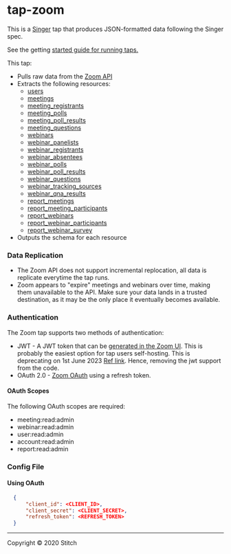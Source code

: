 # tap-zoom

This is a [Singer](https://www.singer.io/) tap that produces JSON-formatted data following the Singer spec.

See the getting [started guide for running taps.](https://github.com/singer-io/getting-started/blob/master/docs/RUNNING_AND_DEVELOPING.md#running-singer-with-python)

This tap:

- Pulls raw data from the [Zoom API](https://marketplace.zoom.us/docs/api-reference/introduction)
- Extracts the following resources:
  - [users](https://developers.zoom.us/docs/api/rest/reference/zoom-api/methods/#operation/users)
  - [meetings](https://developers.zoom.us/docs/api/rest/reference/zoom-api/methods/#operation/meeting)
  - [meeting_registrants](https://developers.zoom.us/docs/api/rest/reference/zoom-api/methods/#operation/meetingRegistrants)
  - [meeting_polls](https://developers.zoom.us/docs/api/rest/reference/zoom-api/methods/#operation/meetingPolls)
  - [meeting_poll_results](https://developers.zoom.us/docs/api/rest/reference/zoom-api/methods/#operation/listPastMeetingPolls)
  - [meeting_questions](https://developers.zoom.us/docs/api/rest/reference/zoom-api/methods/#operation/meetingRegistrantsQuestionsGet)
  - [webinars](https://developers.zoom.us/docs/api/rest/reference/zoom-api/methods/#operation/webinar)
  - [webinar_panelists](https://developers.zoom.us/docs/api/rest/reference/zoom-api/methods/#operation/webinarPanelists)
  - [webinar_registrants](https://developers.zoom.us/docs/api/rest/reference/zoom-api/methods/#operation/webinarRegistrants)
  - [webinar_absentees](https://developers.zoom.us/docs/api/rest/reference/zoom-api/methods/#operation/webinarAbsentees)
  - [webinar_polls](https://developers.zoom.us/docs/api/rest/reference/zoom-api/methods/#operation/webinarPolls)
  - [webinar_poll_results](https://developers.zoom.us/docs/api/rest/reference/zoom-api/methods/#operation/listPastWebinarPollResults)
  - [webinar_questions](https://developers.zoom.us/docs/api/rest/reference/zoom-api/methods/#operation/webinarRegistrantsQuestionsGet)
  - [webinar_tracking_sources](https://developers.zoom.us/docs/api/rest/reference/zoom-api/methods/#operation/getTrackingSources)
  - [webinar_qna_results](https://developers.zoom.us/docs/api/rest/reference/zoom-api/methods/#operation/listPastWebinarQA)
  - [report_meetings](https://developers.zoom.us/docs/api/rest/reference/zoom-api/methods/#operation/reportMeetingDetails)
  - [report_meeting_participants](https://developers.zoom.us/docs/api/rest/reference/zoom-api/methods/#operation/reportMeetingParticipants)
  - [report_webinars](https://developers.zoom.us/docs/api/rest/reference/zoom-api/methods/#operation/reportWebinarDetails)
  - [report_webinar_participants](https://developers.zoom.us/docs/api/rest/reference/zoom-api/methods/#operation/reportWebinarParticipants)
  - [report_webinar_survey](https://developers.zoom.us/docs/api/rest/reference/zoom-api/methods/#operation/reportWebinarSurvey)
- Outputs the schema for each resource

### Data Replication

- The Zoom API does not support incremental replocation, all data is replicate everytime the tap runs.
- Zoom appears to "expire" meetings and webinars over time, making them unavailable to the API. Make sure your data lands in a trusted destination, as it may be the only place it eventually becomes available.

### Authentication

The Zoom tap supports two methods of authentication:
- JWT - A JWT token that can be [generated in the Zoom UI](https://marketplace.zoom.us/docs/guides/auth/jwt). This is probably the easiest option for tap users self-hosting. This is deprecating on 1st June 2023 [Ref link](https://developers.zoom.us/docs/platform/auth/jwt/). Hence, removing the jwt support from the code.
- OAuth 2.0 - [Zoom OAuth](https://marketplace.zoom.us/docs/guides/auth/oauth) using a refresh token.

#### OAuth Scopes

The following OAuth scopes are required:
- meeting:read:admin
- webinar:read:admin
- user:read:admin
- account:read:admin
- report:read:admin

### Config File

#### Using OAuth

```json
  {
      "client_id": <CLIENT_ID>,
      "client_secret": <CLIENT_SECRET>,
      "refresh_token": <REFRESH_TOKEN>
  }
  ```

---

Copyright &copy; 2020 Stitch
